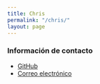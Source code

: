 ```yaml
---
title: Chris
permalink: "/chris/"
layout: page
---
```


### Información de contacto ###
* [GitHub](https://github.com/Christianlm)
* [Correo electrónico](mailto:llajta2012@gmail.com)

